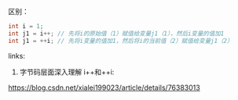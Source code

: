 区别：

```java
int i = 1;
int j1 = i++; // 先将i的原始值（1）赋值给变量j1（1），然后i变量的值加1
int j1 = ++i; // 先将i变量的值加1，然后将i的当前值（2）赋值给变量j1（2）
```





links:

1) 字节码层面深入理解 i++和++i:

https://blog.csdn.net/xialei199023/article/details/76383013

